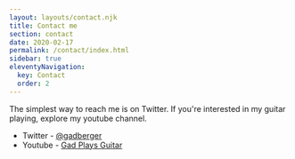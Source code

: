 ```yaml
---
layout: layouts/contact.njk
title: Contact me
section: contact
date: 2020-02-17
permalink: /contact/index.html
sidebar: true
eleventyNavigation:
  key: Contact
  order: 2
---
```

The simplest way to reach me is on Twitter. If you're interested in my guitar playing, explore my youtube channel.

* Twitter - [@gadberger](https://twitter.com/gadberger)
* Youtube - [Gad Plays Guitar](https://www.youtube.com/channel/UClJ67PyjtH6BWYMpPUpD1ZQ)
